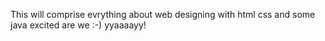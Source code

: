 This will comprise evrything about web designing 
with html css and some java
excited are we :-)
yyaaaayy!